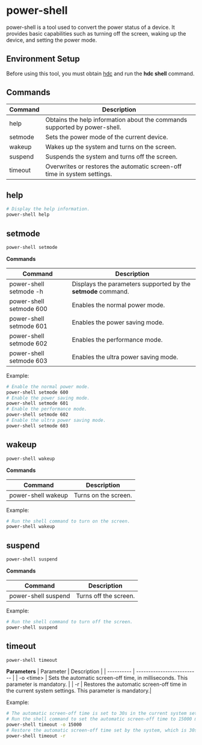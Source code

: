 # power-shell


power-shell is a tool used to convert the power status of a device. It provides basic capabilities such as turning off the screen, waking up the device, and setting the power mode.

## Environment Setup
<!--RP1-->
Before using this tool, you must obtain [hdc](../dfx/hdc.md) and run the **hdc shell** command.
<!--RP1End-->

## Commands

| Command| Description|
| -------- | -------- |
| help | Obtains the help information about the commands supported by power-shell.|
| setmode | Sets the power mode of the current device.|
| wakeup | Wakes up the system and turns on the screen.|
| suspend | Suspends the system and turns off the screen.|
| timeout | Overwrites or restores the automatic screen-off time in system settings.|


## help

```bash
# Display the help information.
power-shell help
```


## setmode

```bash
power-shell setmode
```

**Commands**

| Command                               | Description                      |
| ----------------------------------- | -------------------------- |
| power-shell setmode -h | Displays the parameters supported by the **setmode** command.|
| power-shell setmode 600 | Enables the normal power mode.|
| power-shell setmode 601 | Enables the power saving mode.|
| power-shell setmode 602 | Enables the performance mode.|
| power-shell setmode 603 | Enables the ultra power saving mode.|

Example:
```bash
# Enable the normal power mode.
power-shell setmode 600
# Enable the power saving mode.
power-shell setmode 601
# Enable the performance mode.
power-shell setmode 602
# Enable the ultra power saving mode.
power-shell setmode 603
```


## wakeup

```bash
power-shell wakeup
```

**Commands**

| Command                         | Description                    |
| ----------------------------- | ------------------------ |
| power-shell wakeup | Turns on the screen.|


Example:

```bash
# Run the shell command to turn on the screen.
power-shell wakeup
```


## suspend

```bash
power-shell suspend
```


**Commands**

| Command      | Description                      |
| ---------- | -------------------------- |
| power-shell suspend  | Turns off the screen.|


Example:

```bash
# Run the shell command to turn off the screen.
power-shell suspend
```

## timeout

```bash
power-shell timeout
```

**Parameters**
| Parameter      | Description                      |
| ---------- | -------------------------- |
| -o \<time\> | Sets the automatic screen-off time, in milliseconds. This parameter is mandatory. |
| -r | Restores the automatic screen-off time in the current system settings. This parameter is mandatory.|

Example:

```bash
# The automatic screen-off time is set to 30s in the current system settings.
# Run the shell command to set the automatic screen-off time to 15000 ms.
power-shell timeout -o 15000
# Restore the automatic screen-off time set by the system, which is 30s.
power-shell timeout -r
```
